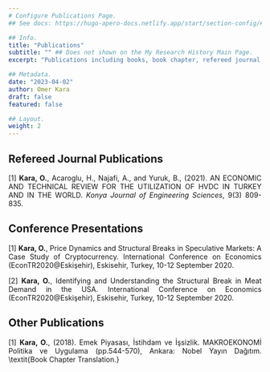 ```yaml
---
# Configure Publications Page.
## See docs: https://hugo-apero-docs.netlify.app/start/section-config/#lists-of-pages

## Info.
title: "Publications"
subtitle: "" ## Does not shown on the My Research History Main Page.
excerpt: "Publications including books, book chapter, refereed journal publications, refereed conference publications, conference presentations, conference posters, and other publications." ## Shown on the My Research History Main Page, but does not shown on the Publications Page.

## Metadata.
date: "2023-04-02"
author: Omer Kara
draft: false
featured: false

## Layout.
weight: 2
---
```




<div style="text-align: justify; width: 100%;">

<!-- ## Books -->



<!-- ## Book Chapters -->


## Refereed Journal Publications
[1] **Kara, O.**, Acaroglu, H., Najafi, A., and Yuruk, B., (2021). AN ECONOMIC AND TECHNICAL REVIEW FOR THE UTILIZATION OF HVDC IN TURKEY AND IN THE WORLD. _Konya Journal of Engineering Sciences_, 9(3) 809-835. <a href="https://doi.org/10.36306/konjes.907309"><i class="ai ai-doi-square pr2"></i></a>


<!-- ## Refereed Conference Publications -->


## Conference Presentations
[1] **Kara, O.**, Price Dynamics and Structural Breaks in Speculative Markets: A Case Study of Cryptocurrency. International Conference on Economics (EconTR2020@Eskişehir), Eskisehir, Turkey, 10-12 September 2020.

[2] **Kara, O.**, Identifying and Understanding the Structural Break in Meat Demand in the USA. International Conference on Economics (EconTR2020@Eskişehir), Eskisehir, Turkey, 10-12 September 2020.

<!-- ## Conference Posters -->


## Other Publications
[1] **Kara, O.**, (2018). Emek Piyasası, İstihdam ve İşsizlik. MAKROEKONOMİ Politika ve Uygulama (pp.544-570), Ankara: Nobel Yayın Dağıtım. \textit{Book Chapter Translation.}


</div>
